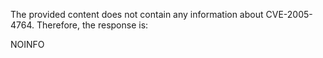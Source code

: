 The provided content does not contain any information about CVE-2005-4764. Therefore, the response is:

NOINFO
